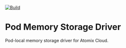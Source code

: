 [![Build](https://github.com/atomix/pod-memory-storage/actions/workflows/driver.yml/badge.svg)](https://github.com/atomix/pod-memory-storage/actions/workflows/driver.yml)

# Pod Memory Storage Driver
Pod-local memory storage driver for Atomix Cloud.
